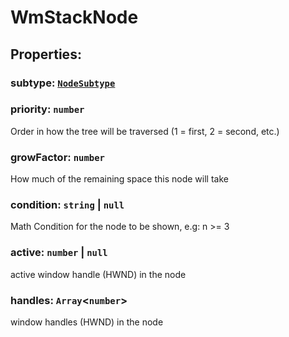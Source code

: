 # **WmStackNode**

## **Properties**:

### subtype: [`NodeSubtype`](./NodeSubtype)

### priority: `number`

Order in how the tree will be traversed (1 = first, 2 = second, etc.)

### growFactor: `number`

How much of the remaining space this node will take

### condition: `string` | `null`

Math Condition for the node to be shown, e.g: n >= 3

### active: `number` | `null`

active window handle (HWND) in the node

### handles: `Array`<`number`>

window handles (HWND) in the node
